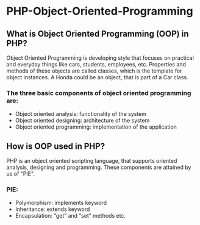 # PHP-Object-Oriented-Programming

## What is Object Oriented Programming (OOP) in PHP?

Object Oriented Programming is developing style that focuses on practical and everyday things like cars, students, employees, etc. Properties and methods of these objects are called classes, which is the template for object instances. A Honda could be an object, that is part of a  Car class.

### The three basic components of object oriented programming are:

- Object oriented analysis: functionality of the system
- Object oriented designing: architecture of the system
- Object oriented programming: implementation of the application

## How is OOP used in PHP?

PHP is an object oriented scripting language, that supports oriented analysis, designing and programming. These components are attained by us of "PIE".

### PIE:

- Polymorphism: implements keyword
- Inheritance: extends keyword
- Encapsulation: “get” and “set” methods etc.

